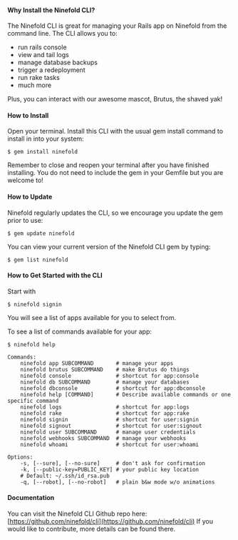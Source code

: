 #### Why Install the Ninefold CLI?

The Ninefold CLI is great for managing your Rails app on Ninefold from the command line. The CLI allows you to: 

* run rails console
* view and tail logs
* manage database backups
* trigger a redeployment
* run rake tasks
* much more

Plus, you can interact with our awesome mascot, Brutus, the shaved yak!

#### How to Install

Open your terminal. Install this CLI with the usual gem install command to install in into your system:

	$ gem install ninefold
	
Remember to close and reopen your terminal after you have finished installing. You do not need to include the gem in your Gemfile but you are welcome to!

#### How to Update

Ninefold regularly updates the CLI, so we encourage you update the gem prior to use:

	$ gem update ninefold
	
You can view your current version of the Ninefold CLI gem by typing:

	$ gem list ninefold
	
#### How to Get Started with the CLI

Start with

	$ ninefold signin
	
You will see a list of apps available for you to select from.

To see a list of commands available for your app:

	$ ninefold help 
	
	Commands:
  		ninefold app SUBCOMMAND       # manage your apps
  		ninefold brutus SUBCOMMAND    # make Brutus do things
 		ninefold console              # shortcut for app:console
  		ninefold db SUBCOMMAND        # manage your databases
  		ninefold dbconsole            # shortcut for app:dbconsole
  		ninefold help [COMMAND]       # Describe available commands or one specific command
  		ninefold logs                 # shortcut for app:logs
  		ninefold rake                 # shortcut for app:rake
  		ninefold signin               # shortcut for user:signin
  		ninefold signout              # shortcut for user:signout
  		ninefold user SUBCOMMAND      # manage user credentials
  		ninefold webhooks SUBCOMMAND  # manage your webhooks
  		ninefold whoami               # shortcut for user:whoami

	Options:
  		-s, [--sure], [--no-sure]     # don't ask for confirmation
  		-k, [--public-key=PUBLIC_KEY] # your public key location
		# Default: ~/.ssh/id_rsa.pub
  		-q, [--robot], [--no-robot]   # plain b&w mode w/o animations

#### Documentation

You can visit the Ninefold CLI Github repo here: [https://github.com/ninefold/cli](https://github.com/ninefold/cli) If you would like to contribute, more details can be found there.
